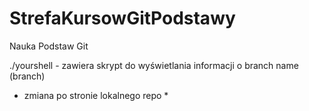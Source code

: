 # StrefaKursowGitPodstawy
Nauka Podstaw Git

./yourshell - zawiera skrypt do wyświetlania informacji o branch name (branch)

* zmiana po stronie lokalnego repo *

 

